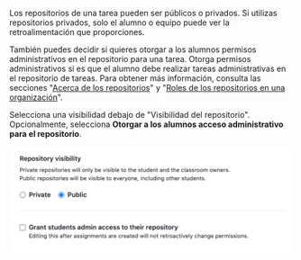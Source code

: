 Los repositorios de una tarea pueden ser públicos o privados. Si utilizas repositorios privados, solo el alumno o equipo puede ver la retroalimentación que proporciones.

También puedes decidir si quieres otorgar a los alumnos permisos administrativos en el repositorio para una tarea. Otorga permisos administrativos si es que el alumno debe realizar tareas administrativas en el repositorio de tareas. Para obtener más información, consulta las secciones "[Acerca de los repositorios](/repositories/creating-and-managing-repositories/about-repositories#about-repository-visibility)" y "[Roles de los repositorios en una organización](/organizations/managing-access-to-your-organizations-repositories/repository-roles-for-an-organization)".

Selecciona una visibilidad debajo de "Visibilidad del repositorio". Opcionalmente, selecciona **Otorgar a los alumnos acceso administrativo para el repositorio**.

<div class="procedural-image-wrapper">
  <img alt="Opciones de visibilidad para los repositorios de tareas" class="procedural-image-wrapper" src="/assets/images/help/classroom/assignments-choose-repository-visibility.png">
</div>
